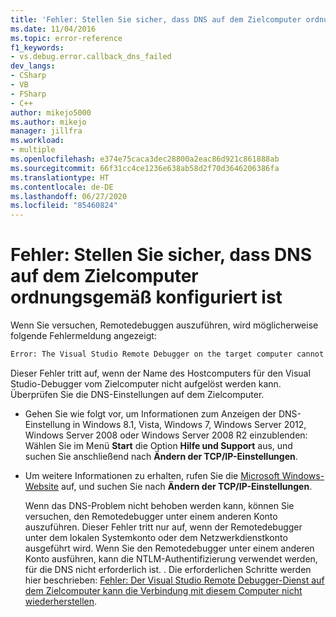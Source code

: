 ```yaml
---
title: 'Fehler: Stellen Sie sicher, dass DNS auf dem Zielcomputer ordnungsgemäß konfiguriert ist | Microsoft-Dokumentation'
ms.date: 11/04/2016
ms.topic: error-reference
f1_keywords:
- vs.debug.error.callback_dns_failed
dev_langs:
- CSharp
- VB
- FSharp
- C++
author: mikejo5000
ms.author: mikejo
manager: jillfra
ms.workload:
- multiple
ms.openlocfilehash: e374e75caca3dec28800a2eac86d921c861888ab
ms.sourcegitcommit: 66f31cc4ce1236e638ab58d2f70d3646206386fa
ms.translationtype: HT
ms.contentlocale: de-DE
ms.lasthandoff: 06/27/2020
ms.locfileid: "85460824"
---
```

# <a name="error-ensure-that-dns-is-correctly-configured-on-the-target-computer"></a>Fehler: Stellen Sie sicher, dass DNS auf dem Zielcomputer ordnungsgemäß konfiguriert ist
Wenn Sie versuchen, Remotedebuggen auszuführen, wird möglicherweise folgende Fehlermeldung angezeigt:

```cmd
Error: The Visual Studio Remote Debugger on the target computer cannot connect back to this computer. Ensure that DNS is correctly configured on the target computer.
```

 Dieser Fehler tritt auf, wenn der Name des Hostcomputers für den Visual Studio-Debugger vom Zielcomputer nicht aufgelöst werden kann. Überprüfen Sie die DNS-Einstellungen auf dem Zielcomputer.

- Gehen Sie wie folgt vor, um Informationen zum Anzeigen der DNS-Einstellung in Windows 8.1, Vista, Windows 7, Windows Server 2012, Windows Server 2008 oder Windows Server 2008 R2 einzublenden: Wählen Sie im Menü **Start** die Option **Hilfe und Support** aus, und suchen Sie anschließend nach **Ändern der TCP/IP-Einstellungen**.

- Um weitere Informationen zu erhalten, rufen Sie die [Microsoft Windows-Website](https://www.microsoft.com/windows/) auf, und suchen Sie nach **Ändern der TCP/IP-Einstellungen**.

  Wenn das DNS-Problem nicht behoben werden kann, können Sie versuchen, den Remotedebugger unter einem anderen Konto auszuführen. Dieser Fehler tritt nur auf, wenn der Remotedebugger unter dem lokalen Systemkonto oder dem Netzwerkdienstkonto ausgeführt wird. Wenn Sie den Remotedebugger unter einem anderen Konto ausführen, kann die NTLM-Authentifizierung verwendet werden, für die DNS nicht erforderlich ist. . Die erforderlichen Schritte werden hier beschrieben: [Fehler: Der Visual Studio Remote Debugger-Dienst auf dem Zielcomputer kann die Verbindung mit diesem Computer nicht wiederherstellen](../debugger/error-the-visual-studio-remote-debugger-service-on-the-target-computer-cannot-connect-back-to-this-computer.md).
